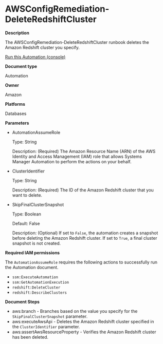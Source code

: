 # AWSConfigRemediation\-DeleteRedshiftCluster<a name="automation-aws-delete-redshift"></a>

**Description**

The AWSConfigRemediation\-DeleteRedshiftCluster runbook deletes the Amazon Redshift cluster you specify\.

[Run this Automation \(console\)](https://console.aws.amazon.com/systems-manager/automation/execute/AWSConfigRemediation-DeleteRedshiftCluster)

**Document type**

Automation

**Owner**

Amazon

**Platforms**

Databases

**Parameters**
+ AutomationAssumeRole

  Type: String

  Description: \(Required\) The Amazon Resource Name \(ARN\) of the AWS Identity and Access Management \(IAM\) role that allows Systems Manager Automation to perform the actions on your behalf\.
+ ClusterIdentifier

  Type: String

  Description: \(Required\) The ID of the Amazon Redshift cluster that you want to delete\.
+ SkipFinalClusterSnapshot

  Type: Boolean

  Default: False

  Description: \(Optional\) If set to `False`, the automation creates a snapshot before deleting the Amazon Redshift cluster\. If set to `True`, a final cluster snapshot is not created\.

**Required IAM permissions**

The `AutomationAssumeRole` requires the following actions to successfully run the Automation document\.
+ `ssm:ExecuteAutomation`
+ `ssm:GetAutomationExecution`
+ `redshift:DeleteCluster`
+ `redshift:DescribeClusters`

**Document Steps**
+ aws:branch \- Branches based on the value you specify for the `SkipFinalClusterSnapshot` parameter\.
+ aws:executeAwsApi \- Deletes the Amazon Redshift cluster specified in the `ClusterIdentifier` parameter\.
+ aws:assertAwsResourceProperty \- Verifies the Amazon Redshift cluster has been deleted\.